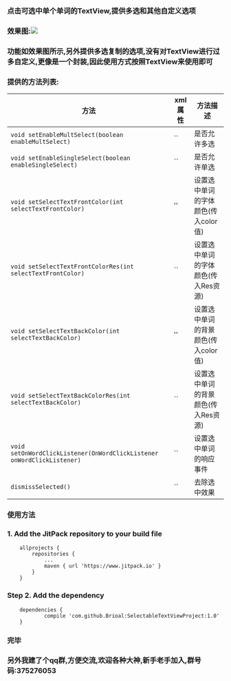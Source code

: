 ### 点击可选中单个单词的TextView,提供多选和其他自定义选项
### 效果图:![](https://github.com/Brioal/SelectableTextViewProject/blob/master/art/2.gif)
### 功能如效果图所示,另外提供多选复制的选项,没有对TextView进行过多自定义,更像是一个封装,因此使用方式按照TextView来使用即可
### 提供的方法列表:

方法|xml属性|方法描述 
-----|----|----
`void setEnableMultSelect(boolean enableMultSelect)` | ``| 是否允许多选 
`void setEnableSingleSelect(boolean enableSingleSelect)` | `` | 是否允许单选
`void setSelectTextFrontColor(int selectTextFrontColor)` | '' | 设置选中单词的字体颜色(传入color值)
`void setSelectTextFrontColorRes(int selectTextFrontColor)`|``|设置选中单词的字体颜色(传入Res资源)
`void setSelectTextBackColor(int selectTextBackColor)` | '' | 设置选中单词的背景颜色(传入color值)
`void setSelectTextBackColorRes(int selectTextBackColor)`|``|设置选中单词的背景颜色(传入Res资源)
`void setOnWordClickListener(OnWordClickListener onWordClickListener)`|``|设置选中单词的响应事件
`dismissSelected()`|``|去除选中效果

### 使用方法
### 1. Add the JitPack repository to your build file
```
	allprojects {
		repositories {
			...
			maven { url 'https://www.jitpack.io' }
		}
	}
```
### Step 2. Add the dependency
```
	dependencies {
	        compile 'com.github.Brioal:SelectableTextViewProject:1.0'
	}
```


### 完毕
### 另外我建了个qq群,方便交流,欢迎各种大神,新手老手加入,群号码:375276053
